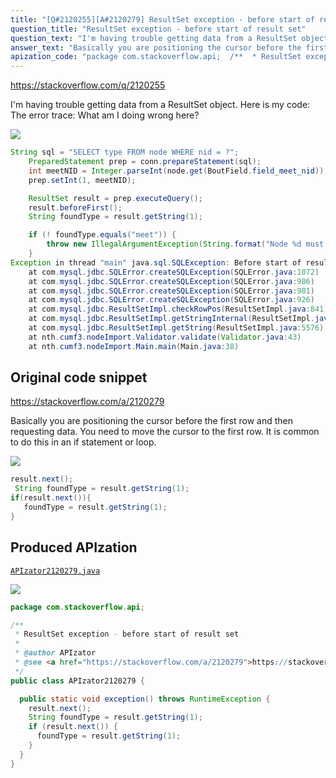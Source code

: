 ```yaml
---
title: "[Q#2120255][A#2120279] ResultSet exception - before start of result set"
question_title: "ResultSet exception - before start of result set"
question_text: "I'm having trouble getting data from a ResultSet object. Here is my code: The error trace: What am I doing wrong here?"
answer_text: "Basically you are positioning the cursor before the first row and then requesting data. You need to move the cursor to the first row. It is common to do this in an if statement or loop."
apization_code: "package com.stackoverflow.api;  /**  * ResultSet exception - before start of result set  *  * @author APIzator  * @see <a href=\"https://stackoverflow.com/a/2120279\">https://stackoverflow.com/a/2120279</a>  */ public class APIzator2120279 {    public static void exception() throws RuntimeException {     result.next();     String foundType = result.getString(1);     if (result.next()) {       foundType = result.getString(1);     }   } }"
---
```


https://stackoverflow.com/q/2120255

I&#x27;m having trouble getting data from a ResultSet object. Here is my code:
The error trace:
What am I doing wrong here?


<div class="code-logo"><img src="/stackoverflow.png" /></div>

```java
String sql = "SELECT type FROM node WHERE nid = ?";
    PreparedStatement prep = conn.prepareStatement(sql);
    int meetNID = Integer.parseInt(node.get(BoutField.field_meet_nid));
    prep.setInt(1, meetNID);

    ResultSet result = prep.executeQuery();
    result.beforeFirst();
    String foundType = result.getString(1);

    if (! foundType.equals("meet")) {
        throw new IllegalArgumentException(String.format("Node %d must be of type 'meet', but was %s", meetNID, foundType));
    }
Exception in thread "main" java.sql.SQLException: Before start of result set
    at com.mysql.jdbc.SQLError.createSQLException(SQLError.java:1072)
    at com.mysql.jdbc.SQLError.createSQLException(SQLError.java:986)
    at com.mysql.jdbc.SQLError.createSQLException(SQLError.java:981)
    at com.mysql.jdbc.SQLError.createSQLException(SQLError.java:926)
    at com.mysql.jdbc.ResultSetImpl.checkRowPos(ResultSetImpl.java:841)
    at com.mysql.jdbc.ResultSetImpl.getStringInternal(ResultSetImpl.java:5656)
    at com.mysql.jdbc.ResultSetImpl.getString(ResultSetImpl.java:5576)
    at nth.cumf3.nodeImport.Validator.validate(Validator.java:43)
    at nth.cumf3.nodeImport.Main.main(Main.java:38)
```


## Original code snippet

https://stackoverflow.com/a/2120279

Basically you are positioning the cursor before the first row and then requesting data. You need to move the cursor to the first row.
It is common to do this in an if statement or loop.

<div class="code-logo"><img src="/stackoverflow.png" /></div>

```java
result.next();
 String foundType = result.getString(1);
if(result.next()){
   foundType = result.getString(1);
}
```

## Produced APIzation

[`APIzator2120279.java`](https://github.com/pasqualesalza/apization-temp-data/raw/master/search/APIzator2120279.java)

<div class="code-logo"><img src="/apizator.png" /></div>

```java
package com.stackoverflow.api;

/**
 * ResultSet exception - before start of result set
 *
 * @author APIzator
 * @see <a href="https://stackoverflow.com/a/2120279">https://stackoverflow.com/a/2120279</a>
 */
public class APIzator2120279 {

  public static void exception() throws RuntimeException {
    result.next();
    String foundType = result.getString(1);
    if (result.next()) {
      foundType = result.getString(1);
    }
  }
}

```